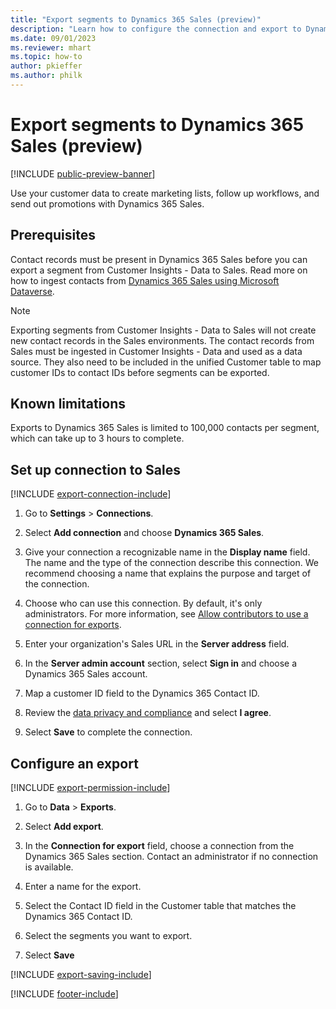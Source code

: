 ```yaml
---
title: "Export segments to Dynamics 365 Sales (preview)"
description: "Learn how to configure the connection and export to Dynamics 365 Sales."
ms.date: 09/01/2023
ms.reviewer: mhart
ms.topic: how-to
author: pkieffer
ms.author: philk
---
```


# Export segments to Dynamics 365 Sales (preview)

[!INCLUDE [public-preview-banner](includes/public-preview-banner.md)]

Use your customer data to create marketing lists, follow up workflows, and send out promotions with Dynamics 365 Sales.

## Prerequisites

Contact records must be present in Dynamics 365 Sales before you can export a segment from Customer Insights - Data to Sales. Read more on how to ingest contacts from [Dynamics 365 Sales using Microsoft Dataverse](connect-dataverse.md).

   > [!NOTE]
   > Exporting segments from Customer Insights - Data to Sales will not create new contact records in the Sales environments. The contact records from Sales must be ingested in Customer Insights - Data and used as a data source. They also need to be included in the unified Customer table to map customer IDs to contact IDs before segments can be exported.

## Known limitations

Exports to Dynamics 365 Sales is limited to 100,000 contacts per segment, which can take up to 3 hours to complete.

## Set up connection to Sales

[!INCLUDE [export-connection-include](includes/export-connection-admn.md)]

1. Go to **Settings** > **Connections**.

1. Select **Add connection** and choose **Dynamics 365 Sales**.

1. Give your connection a recognizable name in the **Display name** field. The name and the type of the connection describe this connection. We recommend choosing a name that explains the purpose and target of the connection.

1. Choose who can use this connection. By default, it's only administrators. For more information, see [Allow contributors to use a connection for exports](connections.md#allow-contributors-to-use-a-connection-for-exports).

1. Enter your organization's Sales URL in the **Server address** field.

1. In the **Server admin account** section, select **Sign in** and choose a Dynamics 365 Sales account.

1. Map a customer ID field to the Dynamics 365 Contact ID.

1. Review the [data privacy and compliance](connections.md#data-privacy-and-compliance) and select **I agree**.

1. Select **Save** to complete the connection.

## Configure an export

[!INCLUDE [export-permission-include](includes/export-permission.md)]

1. Go to **Data** > **Exports**.

1. Select **Add export**.

1. In the **Connection for export** field, choose a connection from the Dynamics 365 Sales section. Contact an administrator if no connection is available.

1. Enter a name for the export.

1. Select the Contact ID field in the Customer table that matches the Dynamics 365 Contact ID.

1. Select the segments you want to export.

1. Select **Save**

[!INCLUDE [export-saving-include](includes/export-saving.md)]

[!INCLUDE [footer-include](includes/footer-banner.md)]
